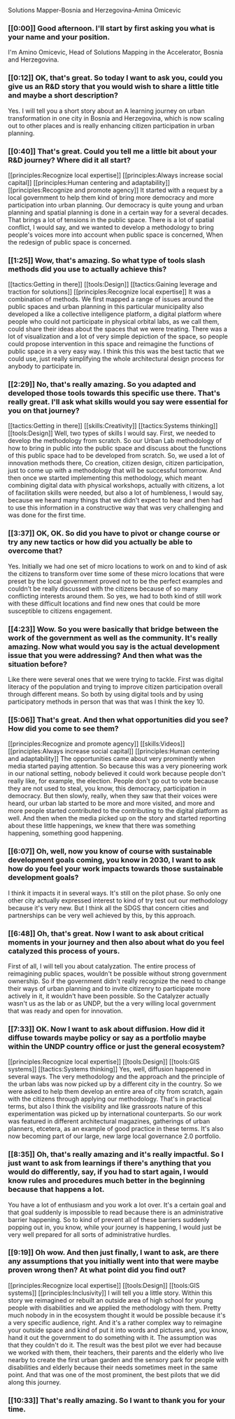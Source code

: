 Solutions Mapper\-Bosnia and Herzegovina\-Amina Omicevic

### [[0:00]] Good afternoon\. I'll start by first asking you what is your name and your position\.

I'm Amino Omicevic, Head of Solutions Mapping in the Accelerator, Bosnia and Herzegovina\.

### [[0:12]] OK, that's great\. So today I want to ask you, could you give us an R&D story that you would wish to share a little title and maybe a short description?

Yes\. I will tell you a short story about an A learning journey on urban transformation in one city in Bosnia and Herzegovina, which is now scaling out to other places and is really enhancing citizen participation in urban planning\.

### [[0:40]] That's great\. Could you tell me a little bit about your R&D journey? Where did it all start?

[[principles:Recognize local expertise]]
[[principles:Always increase social capital]]
[[principles:Human centering and adaptability]]
[[principles:Recognize and promote agency]]
It started with a request by a local government to help them kind of bring more democracy and more participation into urban planning\. Our democracy is quite young and urban planning and spatial planning is done in a certain way for a several decades\. That brings a lot of tensions in the public space\. There is a lot of spatial conflict, I would say, and we wanted to develop a methodology to bring people's voices more into account when public space is concerned, When the redesign of public space is concerned\.


### [[1:25]] Wow, that's amazing\. So what type of tools slash methods did you use to actually achieve this?

[[tactics:Getting in there]]
[[tools:Design]]
[[tactics:Gaining leverage and traction for solutions]]
[[principles:Recognize local expertise]]
It was a combination of methods\. We first mapped a range of issues around the public spaces and urban planning in this particular municipality also developed a like a collective intelligence platform, a digital platform where people who could not participate in physical orbital labs, as we call them, could share their ideas about the spaces that we were treating\. There was a lot of visualization and a lot of very simple depiction of the space, so people could propose intervention in this space and reimagine the functions of public space in a very easy way\. I think this this was the best tactic that we could use, just really simplifying the whole architectural design process for anybody to participate in\.


### [[2:29]] No, that's really amazing\. So you adapted and developed those tools towards this specific use there\. That's really great\. I'll ask what skills would you say were essential for you on that journey?

[[tactics:Getting in there]]
[[skills:Creativity]]
[[tactics:Systems thinking]]
[[tools:Design]]
Well, two types of skills I would say\. First, we needed to develop the methodology from scratch\. So our Urban Lab methodology of how to bring in public into the public space and discuss about the functions of this public space had to be developed from scratch\. So, we used a lot of innovation methods there, Co creation, citizen design, citizen participation, just to come up with a methodology that will be successful tomorrow\. And then once we started implementing this methodology, which meant combining digital data with physical workshops, actually with citizens, a lot of facilitation skills were needed, but also a lot of humbleness, I would say, because we heard many things that we didn't expect to hear and then had to use this information in a constructive way that was very challenging and was done for the first time\.


### [[3:37]] OK, OK\. So did you have to pivot or change course or try any new tactics or how did you actually be able to overcome that?

Yes\. Initially we had one set of micro locations to work on and to kind of ask the citizens to transform over time some of these micro locations that were preset by the local government proved not to be the perfect examples and couldn't be really discussed with the citizens because of so many conflicting interests around them\. So yes, we had to both kind of still work with these difficult locations and find new ones that could be more susceptible to citizens engagement\.

### [[4:23]] Wow\. So you were basically that bridge between the work of the government as well as the community\. It's really amazing\. Now what would you say is the actual development issue that you were addressing? And then what was the situation before?

Like there were several ones that we were trying to tackle\. First was digital literacy of the population and trying to improve citizen participation overall through different means\. So both by using digital tools and by using participatory methods in person that was that was I think the key 10\.

### [[5:06]] That's great\. And then what opportunities did you see? How did you come to see them?

[[principles:Recognize and promote agency]]
[[skills:Videos]]
[[principles:Always increase social capital]]
[[principles:Human centering and adaptability]]
The opportunities came about very prominently when media started paying attention\. So because this was a very pioneering work in our national setting, nobody believed it could work because people don't really like, for example, the election\. People don't go out to vote because they are not used to steal, you know, this democracy, participation in democracy\. But then slowly, really, when they saw that their voices were heard, our urban lab started to be more and more visited, and more and more people started contributed to the contributing to the digital platform as well\. And then when the media picked up on the story and started reporting about these little happenings, we knew that there was something happening, something good happening\.


### [[6:07]] Oh, well, now you know of course with sustainable development goals coming, you know in 2030, I want to ask how do you feel your work impacts towards those sustainable development goals?

I think it impacts it in several ways\. It's still on the pilot phase\. So only one other city actually expressed interest to kind of try test out our methodology because it's very new\. But I think all the SDGS that concern cities and partnerships can be very well achieved by this, by this approach\.

### [[6:48]] Oh, that's great\. Now I want to ask about critical moments in your journey and then also about what do you feel catalyzed this process of yours\.

First of all, I will tell you about catalyzation\. The entire process of reimagining public spaces, wouldn't be possible without strong government ownership\. So if the government didn't really recognize the need to change their ways of urban planning and to invite citizenry to participate more actively in it, it wouldn't have been possible\. So the Catalyzer actually wasn't us as the lab or as UNDP, but the a very willing local government that was ready and open for innovation\.

### [[7:33]] OK\. Now I want to ask about diffusion\. How did it diffuse towards maybe policy or say as a portfolio maybe within the UNDP country office or just the general ecosystem?

[[principles:Recognize local expertise]]
[[tools:Design]]
[[tools:GIS systems]]
[[tactics:Systems thinking]]
Yes, well, diffusion happened in several ways\. The very methodology and the approach and the principle of the urban labs was now picked up by a different city in the country\. So we were asked to help them develop an entire area of city from scratch, again with the citizens through applying our methodology\. That's in practical terms, but also I think the visibility and like grassroots nature of this experimentation was picked up by international counterparts\. So our work was featured in different architectural magazines, gatherings of urban planners, etcetera, as an example of good practice in these terms\. It's also now becoming part of our large, new large local governance 2\.0 portfolio\.


### [[8:35]] Oh, that's really amazing and it's really impactful\. So I just want to ask from learnings if there's anything that you would do differently, say, if you had to start again, I would know rules and procedures much better in the beginning because that happens a lot\.

You have a lot of enthusiasm and you work a lot over\. It's a certain goal and that goal suddenly is impossible to read because there is an administrative barrier happening\. So to kind of prevent all of these barriers suddenly popping out in, you know, while your journey is happening, I would just be very well prepared for all sorts of administrative hurdles\.

### [[9:19]] Oh wow\. And then just finally, I want to ask, are there any assumptions that you initially went into that were maybe proven wrong then? At what point did you find out?

[[principles:Recognize local expertise]]
[[tools:Design]]
[[tools:GIS systems]]
[[principles:Inclusivity]]
I will tell you a little story\. Within this story we reimagined or rebuilt an outside area of high school for young people with disabilities and we applied the methodology with them\. Pretty much nobody in in the ecosystem thought it would be possible because it's a very specific audience, right\. And it's a rather complex way to reimagine your outside space and kind of put it into words and pictures and, you know, hand it out the government to do something with it\. The assumption was that they couldn't do it\. The result was the best pilot we ever had because we worked with them, their teachers, their parents and the elderly who live nearby to create the first urban garden and the sensory park for people with disabilities and elderly because their needs sometimes meet in the same point\. And that was one of the most prominent, the best pilots that we did along this journey\.


### [[10:33]] That's really amazing\. So I want to thank you for your time\.

